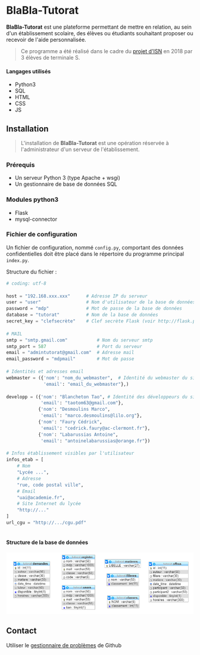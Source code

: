 # BlaBla-Tutorat
**BlaBla-Tutorat** est une plateforme permettant de mettre en relation, au sein d'un établissement scolaire, des élèves ou étudiants souhaitant proposer ou recevoir de l'aide personnalisée.

> Ce programme a été réalisé dans le cadre du [projet d'ISN](http://info.blaisepascal.fr/blabla-tutorat) en 2018 par 3 élèves de terminale S.

#### Langages utilisés
* Python3
* SQL
* HTML
* CSS
* JS


## Installation
> L'installation de **BlaBla-Tutorat** est une opération réservée à l'administrateur d'un serveur de l'établissement.

### Prérequis
* Un serveur Python 3 (type Apache + wsgi)
* Un gestionnaire de base de données SQL

### Modules python3
* Flask
* mysql-connector

### Fichier de configuration
Un fichier de configuration, nommé `config.py`, comportant des données confidentielles doit être placé dans le répertoire du programme principal `index.py`.

Structure du fichier :
``` python
# coding: utf-8

host = "192.168.xxx.xxx"      # Adresse IP du serveur
user = "user"                 # Nom d'utilisateur de la base de données
password = "mdp"              # Mot de passe de la base de données
database = "tutorat"          # Nom de la base de données
secret_key = "clefsecrète"    # Clef secrète Flask (voir http://flask.pocoo.org/docs/latest/quickstart/#sessions)

# MAIL
smtp = "smtp.gmail.com"           # Nom du serveur smtp
smtp_port = 587                   # Port du serveur
email = "admintutorat@gmail.com"  # Adresse mail
email_password = "mdpmail"        # Mot de passe

# Identités et adresses email
webmaster = ({'nom': "nom_du_webmaster",  # Identité du webmaster du site BlaBla-Tutorat
              'email': "email_du_webmaster"},)

developp = ({'nom': "Blancheton Tao", # Identité des développeurs du site
             'email': "taotom63@gmail.com"},
            {'nom': "Desmoulins Marco",
             'email': "marco.desmoulins@lilo.org"},
            {'nom': "Faury Cédrick",
             'email': "cedrick.faury@ac-clermont.fr"},
            {'nom': "Labarussias Antoine",
             'email': "antoinelabarussias@orange.fr"})

# Infos établissement visibles par l'utilisateur
infos_etab = [
    # Nom
    "Lycée ...",
    # Adresse
    "rue, code postal ville",
    # Email
    "uai@academie.fr",
    # Site Internet du lycée
    "http://..."
]
url_cgu = "http://.../cgu.pdf"
             
```


#### Structure de la base de données
![Structure de la base de données](/images/Struct_Bdd.png)

## Contact
Utiliser le [gestionnaire de problèmes](https://github.com/BlaBlaTutorat/Tutorat/issues) de Github
